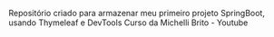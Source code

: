 Repositório criado para armazenar meu primeiro projeto SpringBoot, usando Thymeleaf e DevTools
Curso da Michelli Brito - Youtube